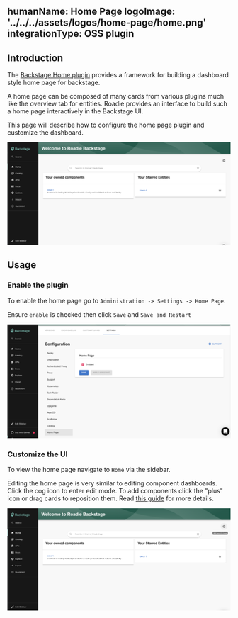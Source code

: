 humanName: Home Page
logoImage: '../../../assets/logos/home-page/home.png'
integrationType: OSS plugin
---

## Introduction


The [Backstage Home plugin](https://github.com/backstage/backstage/blob/master/plugins/home/README.md) provides a framework
for building a dashboard style home page for backstage. 

A home page can be composed of many cards from various plugins
much like the overview tab for entities. Roadie provides an interface to build such a home page interactively in the 
Backstage UI. 

This page will describe how to configure the home page plugin and customize the dashboard.

![home-page.png](home-page.png)

## Usage

### Enable the plugin

To enable the home page go to `Administration -> Settings -> Home Page`. 

Ensure `enable` is checked then click `Save` and `Save and Restart`

![home-page-settings.png](home-page-settings.png)

### Customize the UI

To view the home page navigate to `Home` via the sidebar.

Editing the home page is very similar to editing component dashboards. Click the cog icon to enter edit mode. To add
components click the "plus" icon or drag cards to reposition them. Read [this guide](../../getting-started/updating-the-ui#updating-the-home-page) 
for more details.

![Edit Home Page Button](./edit-home-page-button.png)

